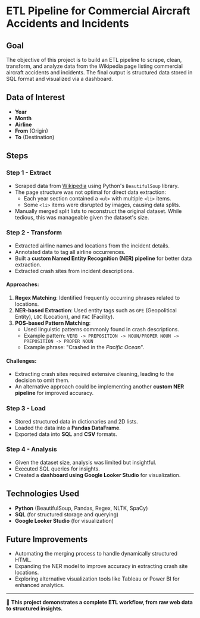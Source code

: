 # ETL Pipeline for Commercial Aircraft Accidents and Incidents

## Goal
The objective of this project is to build an ETL pipeline to scrape, clean, transform, and analyze data from the Wikipedia page listing commercial aircraft accidents and incidents. The final output is structured data stored in SQL format and visualized via a dashboard.

## Data of Interest
- **Year**
- **Month**
- **Airline**
- **From** (Origin)
- **To** (Destination)

## Steps

### Step 1 - Extract
- Scraped data from [Wikipedia](https://en.wikipedia.org/wiki/List_of_accidents_and_incidents_involving_commercial_aircraft) using Python's `BeautifulSoup` library.
- The page structure was not optimal for direct data extraction:
  - Each year section contained a `<ul>` with multiple `<li>` items.
  - Some `<li>` items were disrupted by images, causing data splits.
- Manually merged split lists to reconstruct the original dataset. While tedious, this was manageable given the dataset's size.

### Step 2 - Transform
- Extracted airline names and locations from the incident details.
- Annotated data to tag all airline occurrences.
- Built a **custom Named Entity Recognition (NER) pipeline** for better data extraction.
- Extracted crash sites from incident descriptions.

#### Approaches:
1. **Regex Matching**: Identified frequently occurring phrases related to locations.
2. **NER-based Extraction**: Used entity tags such as `GPE` (Geopolitical Entity), `LOC` (Location), and `FAC` (Facility).
3. **POS-based Pattern Matching**:
   - Used linguistic patterns commonly found in crash descriptions.
   - Example pattern: `VERB -> PREPOSITION -> NOUN/PROPER NOUN -> PREPOSITION -> PROPER NOUN`
   - Example phrase: "Crashed in the *Pacific Ocean*".

#### Challenges:
- Extracting crash sites required extensive cleaning, leading to the decision to omit them.
- An alternative approach could be implementing another **custom NER pipeline** for improved accuracy.

### Step 3 - Load
- Stored structured data in dictionaries and 2D lists.
- Loaded the data into a **Pandas DataFrame**.
- Exported data into **SQL** and **CSV** formats.

### Step 4 - Analysis
- Given the dataset size, analysis was limited but insightful.
- Executed SQL queries for insights.
- Created a **dashboard using Google Looker Studio** for visualization.

## Technologies Used
- **Python** (BeautifulSoup, Pandas, Regex, NLTK, SpaCy)
- **SQL** (for structured storage and querying)
- **Google Looker Studio** (for visualization)

## Future Improvements
- Automating the merging process to handle dynamically structured HTML.
- Expanding the NER model to improve accuracy in extracting crash site locations.
- Exploring alternative visualization tools like Tableau or Power BI for enhanced analytics.

---
🚀 **This project demonstrates a complete ETL workflow, from raw web data to structured insights.**

